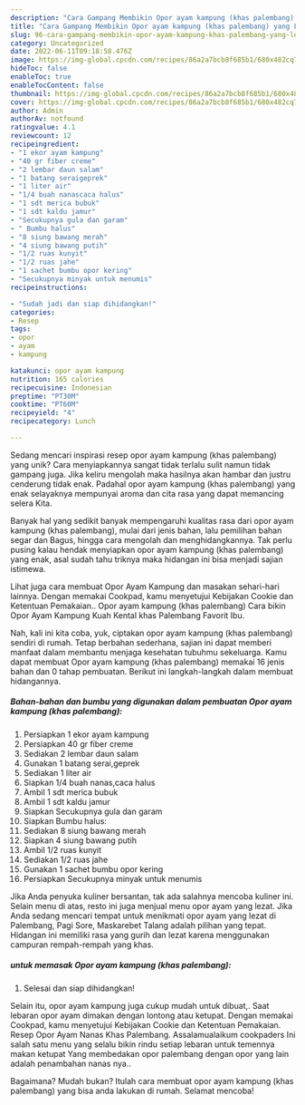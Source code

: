 ```yaml
---
description: "Cara Gampang Membikin Opor ayam kampung (khas palembang) yang Lezat"
title: "Cara Gampang Membikin Opor ayam kampung (khas palembang) yang Lezat"
slug: 96-cara-gampang-membikin-opor-ayam-kampung-khas-palembang-yang-lezat
category: Uncategorized
date: 2022-06-11T09:18:58.476Z
image: https://img-global.cpcdn.com/recipes/86a2a7bcb8f685b1/680x482cq70/opor-ayam-kampung-khas-palembang-foto-resep-utama.jpg
hideToc: false
enableToc: true
enableTocContent: false
thumbnail: https://img-global.cpcdn.com/recipes/86a2a7bcb8f685b1/680x482cq70/opor-ayam-kampung-khas-palembang-foto-resep-utama.jpg
cover: https://img-global.cpcdn.com/recipes/86a2a7bcb8f685b1/680x482cq70/opor-ayam-kampung-khas-palembang-foto-resep-utama.jpg
author: Admin
authorAv: notfound
ratingvalue: 4.1
reviewcount: 12
recipeingredient:
- "1 ekor ayam kampung"
- "40 gr fiber creme"
- "2 lembar daun salam"
- "1 batang seraigeprek"
- "1 liter air"
- "1/4 buah nanascaca halus"
- "1 sdt merica bubuk"
- "1 sdt kaldu jamur"
- "Secukupnya gula dan garam"
- " Bumbu halus"
- "8 siung bawang merah"
- "4 siung bawang putih"
- "1/2 ruas kunyit"
- "1/2 ruas jahe"
- "1 sachet bumbu opor kering"
- "Secukupnya minyak untuk menumis"
recipeinstructions:

- "Sudah jadi dan siap dihidangkan!"
categories:
- Resep
tags:
- opor
- ayam
- kampung

katakunci: opor ayam kampung 
nutrition: 165 calories
recipecuisine: Indonesian
preptime: "PT30M"
cooktime: "PT60M"
recipeyield: "4"
recipecategory: Lunch

---
```





Sedang mencari inspirasi resep opor ayam kampung (khas palembang) yang unik? Cara menyiapkannya sangat tidak terlalu sulit namun tidak gampang juga. Jika keliru mengolah maka hasilnya akan hambar dan justru cenderung tidak enak. Padahal opor ayam kampung (khas palembang) yang enak selayaknya mempunyai aroma dan cita rasa yang dapat memancing selera Kita.





Banyak hal yang sedikit banyak mempengaruhi kualitas rasa dari opor ayam kampung (khas palembang), mulai dari jenis bahan, lalu pemilihan bahan segar dan Bagus, hingga cara mengolah dan menghidangkannya. Tak perlu pusing kalau hendak menyiapkan opor ayam kampung (khas palembang) yang enak,      asal sudah tahu triknya maka hidangan ini bisa menjadi sajian istimewa.














Lihat juga cara membuat Opor Ayam Kampung dan masakan sehari-hari lainnya. Dengan memakai Cookpad, kamu menyetujui Kebijakan Cookie dan Ketentuan Pemakaian.. Opor ayam kampung (khas palembang) Cara bikin Opor Ayam Kampung Kuah Kental khas Palembang Favorit Ibu.






Nah, kali ini kita coba, yuk, ciptakan opor ayam kampung (khas palembang) sendiri di rumah. Tetap berbahan sederhana, sajian ini dapat memberi manfaat dalam membantu menjaga kesehatan tubuhmu sekeluarga. Kamu dapat membuat Opor ayam kampung (khas palembang) memakai 16 jenis bahan dan 0 tahap pembuatan. Berikut ini langkah-langkah dalam membuat hidangannya.

<!--inarticleads1-->

##### Bahan-bahan dan bumbu yang digunakan dalam pembuatan Opor ayam kampung (khas palembang):

1. Persiapkan 1 ekor ayam kampung
1. Persiapkan 40 gr fiber creme
1. Sediakan 2 lembar daun salam
1. Gunakan 1 batang serai,geprek
1. Sediakan 1 liter air
1. Siapkan 1/4 buah nanas,caca halus
1. Ambil 1 sdt merica bubuk
1. Ambil 1 sdt kaldu jamur
1. Siapkan Secukupnya gula dan garam
1. Siapkan  Bumbu halus:
1. Sediakan 8 siung bawang merah
1. Siapkan 4 siung bawang putih
1. Ambil 1/2 ruas kunyit
1. Sediakan 1/2 ruas jahe
1. Gunakan 1 sachet bumbu opor kering
1. Persiapkan Secukupnya minyak untuk menumis


Jika Anda penyuka kuliner bersantan, tak ada salahnya mencoba kuliner ini. Selain menu di atas, resto ini juga menjual menu opor ayam yang lezat. Jika Anda sedang mencari tempat untuk menikmati opor ayam yang lezat di Palembang, Pagi Sore, Maskarebet Talang adalah pilihan yang tepat. Hidangan ini memiliki rasa yang gurih dan lezat karena menggunakan campuran rempah-rempah yang khas. 

<!--inarticleads2-->

#####  untuk memasak Opor ayam kampung (khas palembang):


1. Selesai dan siap dihidangkan!

Selain itu, opor ayam kampung juga cukup mudah untuk dibuat,. Saat lebaran opor ayam dimakan dengan lontong atau ketupat. Dengan memakai Cookpad, kamu menyetujui Kebijakan Cookie dan Ketentuan Pemakaian. Resep Opor Ayam Nanas Khas Palembang. Assalamualaikum cookpaders Ini salah satu menu yang selalu bikin rindu setiap lebaran untuk temennya makan ketupat Yang membedakan opor palembang dengan opor yang lain adalah penambahan nanas nya.. 

Bagaimana? Mudah bukan? Itulah cara membuat opor ayam kampung (khas palembang) yang bisa anda lakukan di rumah. Selamat mencoba!
